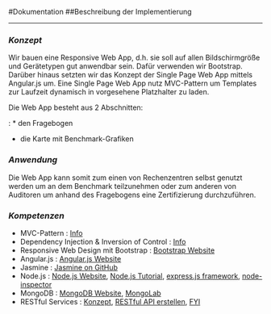 #Dokumentation
##Beschreibung der Implementierung
- - - 

### _Konzept_
Wir bauen eine Responsive Web App, d.h. sie soll auf allen Bildschirmgröße und Gerätetypen
gut anwendbar sein. Dafür verwenden wir Bootstrap. Darüber hinaus setzten wir das Konzept 
der Single Page Web App mittels Angular.js um. Eine Single Page Web App nutz MVC-Pattern
um Templates zur Laufzeit dynamisch in vorgesehene Platzhalter zu laden. 

Die Web App besteht aus 2 Abschnitten:

: * den Fragebogen
  * die Karte mit Benchmark-Grafiken

### _Anwendung_
Die Web App kann somit zum einen von Rechenzentren selbst genutzt werden um an dem 
Benchmark teilzunehmen oder zum anderen von Auditoren um anhand des Fragebogens eine
Zertifizierung durchzuführen.

### _Kompetenzen_
* MVC-Pattern :	[Info](http://de.wikipedia.org/wiki/Model_View_Controller)
* Dependency Injection & Inversion of Control : [Info](http://www.itwissen.info/definition/lexikon/Dependency-Injection-dependency-injection-DI.html)
* Responsive Web Design mit Bootstrap : [Bootstrap Website](http://getbootstrap.com/)
* Angular.js : [Angular.js Website](https://docs.angularjs.org/guide)
* Jasmine : [Jasmine on GitHub](https://github.com/jasmine/jasmine)
* Node.js : [Node.js Website](http://nodejs.org/), [Node.js Tutorial](http://nodeschool.io/), [express.js framework](http://expressjs.com/), [node-inspector](https://github.com/node-inspector/node-inspector)
* MongoDB : [MongoDB Website](http://www.mongodb.org/), [MongoLab](https://mongolab.com/)
* RESTful Services : [Konzept](https://www.youtube.com/watch?v=YCcAE2SCQ6k), [RESTful API erstellen](https://www.youtube.com/watch?v=MMOIr_VwwAk), [FYI](https://www.youtube.com/watch?v=7YcW25PHnAA)

